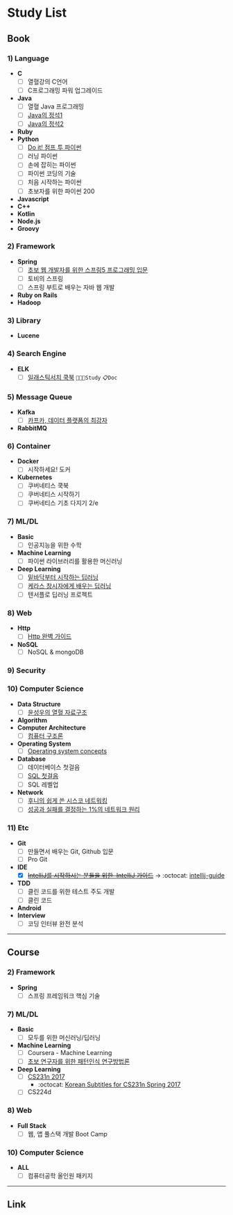 # Study List

## Book

### 1) Language
- **C**
    - [ ] 열혈강의 C언어
    - [ ] C프로그래밍 파워 업그레이드
- **Java**
    - [ ] 열혈 Java 프로그래밍
    - [ ] [Java의 정석1](https://book.naver.com/bookdb/book_detail.nhn?bid=10191151)
    - [ ] [Java의 정석2](https://book.naver.com/bookdb/book_detail.nhn?bid=10191151)
- **Ruby**
- **Python**
    - [ ] [Do it! 점프 투 파이썬](https://book.naver.com/bookdb/book_detail.nhn?bid=10290989)
    - [ ] 러닝 파이썬
    - [ ] 손에 잡히는 파이썬
    - [ ] 파이썬 코딩의 기술
    - [ ] 처음 시작하는 파이썬
    - [ ] 초보자를 위한 파이썬 200
- **Javascript**
- **C++**
- **Kotlin**
- **Node.js**
- **Groovy**

### 2) Framework
- **Spring**
    - [ ] [초보 웹 개발자를 위한 스프링5 프로그래밍 입문](https://book.naver.com/bookdb/book_detail.nhn?bid=13786861)
    - [ ] 토비의 스프링
    - [ ] 스프링 부트로 배우는 자바 웹 개발
- **Ruby on Rails**
- **Hadoop**

### 3) Library
- **Lucene**

### 4) Search Engine
- **ELK**
    - [ ] [일래스틱서치 쿡북](https://book.naver.com/bookdb/book_detail.nhn?bid=14467849) `👩🏻‍💻Study` `📋Doc`

### 5) Message Queue
- **Kafka**
    - [ ] [카프카, 데이터 플랫폼의 최강자](https://book.naver.com/bookdb/book_detail.nhn?bid=13540082)
- **RabbitMQ**

### 6) Container
- **Docker**
    - [ ] 시작하세요! 도커
- **Kubernetes**
    - [ ] 쿠버네티스 쿡북
    - [ ] 쿠버네티스 시작하기
    - [ ] 쿠버네티스 기초 다지기 2/e

### 7) ML/DL
- **Basic**
    - [ ] 인공지능을 위한 수학
- **Machine Learning**
    - [ ] 파이썬 라이브러리를 활용한 머신러닝
- **Deep Learning**
    - [ ] [밑바닥부터 시작하는 딥러닝](http://www.hanbit.co.kr/store/books/look.php?p_code=B8475831198)
    - [ ] [케라스 창시자에게 배우는 딥러닝](https://book.naver.com/bookdb/book_detail.nhn?bid=14069088)
    - [ ] 텐서플로 딥러닝 프로젝트

### 8) Web
- **Http**
    - [ ] [Http 완벽 가이드](https://book.naver.com/bookdb/book_detail.nhn?bid=8509980)
- **NoSQL**
    - [ ] NoSQL & mongoDB

### 9) Security

### 10) Computer Science
- **Data Structure**
    - [ ] [윤성우의 열혈 자료구조](https://book.naver.com/bookdb/book_detail.nhn?bid=6809127)
- **Algorithm**
- **Computer Architecture**
    - [ ] [컴퓨터 구조론](https://book.naver.com/bookdb/book_detail.nhn?bid=14571753)
- **Operating System**
    - [ ] [Operating system concepts](https://book.naver.com/bookdb/book_detail.nhn?bid=7157028)
- **Database**
    - [ ] 데이터베이스 첫걸음
    - [ ] [SQL 첫걸음](https://book.naver.com/bookdb/book_detail.nhn?bid=9738902)
    - [ ] SQL 레벨업
- **Network**
    - [ ] [후니의 쉽게 쓴 시스코 네트워킹](https://book.naver.com/bookdb/book_detail.nhn?bid=6362529)
    - [ ] [성공과 실패를 결정하는 1%의 네트워크 원리](https://book.naver.com/bookdb/book_detail.nhn?bid=13920339)

### 11) Etc
- **Git**
    - [ ] 만들면서 배우는 Git, Github 입문
    - [ ] Pro Git
- **IDE**
    - [x] ~~[IntelliJ를 시작하시는 분들을 위한  IntelliJ 가이드](https://www.inflearn.com/course/intellij-guide/)~~ → :octocat: [intellij-guide](https://github.com/tmfdk333/intellij-guide)
- **TDD**
    - [ ] 클린 코드를 위한 테스트 주도 개발
    - [ ] 클린 코드
- **Android**
- **Interview**
    - [ ] 코딩 인터뷰 완전 분석

---

## Course

### 2) Framework
- **Spring**
    - [ ] 스프링 프레임워크 핵심 기술

### 7) ML/DL
- **Basic**
    - [ ] 모두를 위한 머신러닝/딥러닝
- **Machine Learning**
    - [ ] Coursera - Machine Learning
    - [ ] [초보 연구자를 위한 패턴인식 연구방법론](https://www.fastcampus.co.kr/data_camp_pattern/)
- **Deep Learning**
    - [ ] [CS231n 2017](http://cs231n.stanford.edu/2017/)
        - :octocat: [Korean Subtitles for CS231n Spring 2017](https://github.com/insurgent92/CS231N_17_KOR_SUB?fbclid=IwAR3oZwTjNY8S0gFTOl0qeGbbH7O4Y3XPD2XsTI3c5YEFa4ougLvJWzrHdkU)
    - [ ] CS224d

### 8) Web
- **Full Stack**
    - [ ] 웹, 앱 풀스택 개발 Boot Camp

### 10) Computer Science
- **ALL**
    - [ ] 컴퓨터공학 올인원 패키지

---

## Link
